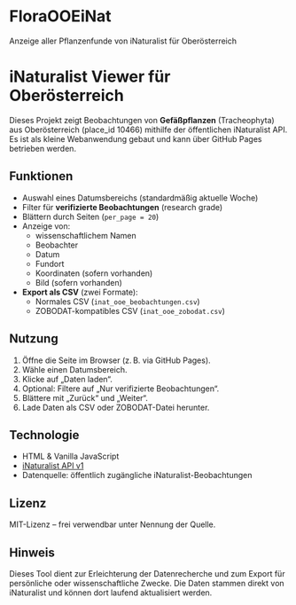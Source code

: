 # FloraOOEiNat
Anzeige aller Pflanzenfunde von iNaturalist für Oberösterreich

# iNaturalist Viewer für Oberösterreich

Dieses Projekt zeigt Beobachtungen von **Gefäßpflanzen** (Tracheophyta) aus Oberösterreich (place_id 10466) mithilfe der öffentlichen iNaturalist API. Es ist als kleine Webanwendung gebaut und kann über GitHub Pages betrieben werden.

## Funktionen

- Auswahl eines Datumsbereichs (standardmäßig aktuelle Woche)
- Filter für **verifizierte Beobachtungen** (research grade)
- Blättern durch Seiten (`per_page = 20`)
- Anzeige von:
  - wissenschaftlichem Namen
  - Beobachter
  - Datum
  - Fundort
  - Koordinaten (sofern vorhanden)
  - Bild (sofern vorhanden)
- **Export als CSV** (zwei Formate):
  - Normales CSV (`inat_ooe_beobachtungen.csv`)
  - ZOBODAT-kompatibles CSV (`inat_ooe_zobodat.csv`)

## Nutzung

1. Öffne die Seite im Browser (z. B. via GitHub Pages).
2. Wähle einen Datumsbereich.
3. Klicke auf „Daten laden“.
4. Optional: Filtere auf „Nur verifizierte Beobachtungen“.
5. Blättere mit „Zurück“ und „Weiter“.
6. Lade Daten als CSV oder ZOBODAT-Datei herunter.

## Technologie

- HTML & Vanilla JavaScript
- [iNaturalist API v1](https://api.inaturalist.org/v1/docs/)
- Datenquelle: öffentlich zugängliche iNaturalist-Beobachtungen

## Lizenz

MIT-Lizenz – frei verwendbar unter Nennung der Quelle.

## Hinweis

Dieses Tool dient zur Erleichterung der Datenrecherche und zum Export für persönliche oder wissenschaftliche Zwecke. Die Daten stammen direkt von iNaturalist und können dort laufend aktualisiert werden.
